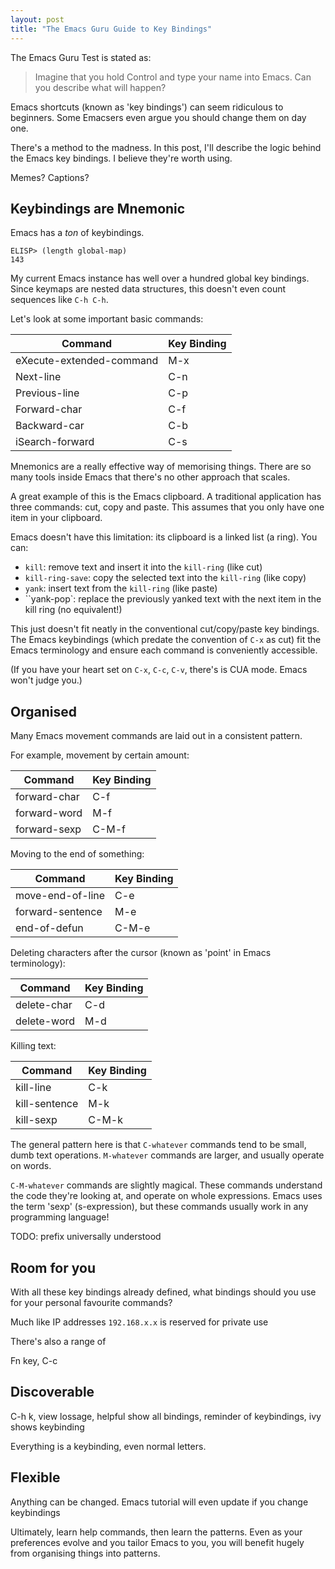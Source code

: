 ```yaml
--- 
layout: post
title: "The Emacs Guru Guide to Key Bindings"
---
```


The Emacs Guru Test is stated as:

> Imagine that you hold Control and type your name into Emacs. Can you
> describe what will happen?

Emacs shortcuts (known as 'key bindings') can seem ridiculous to
beginners. Some Emacsers even argue you should change them on day one.

There's a method to the madness. In this post, I'll describe the logic
behind the Emacs key bindings. I believe they're worth using.

Memes? Captions?

## Keybindings are Mnemonic

Emacs has a *ton* of keybindings.

    ELISP> (length global-map)
    143

My current Emacs instance has well over a hundred global key
bindings. Since keymaps are nested data structures, this doesn't even
count sequences like `C-h C-h`.

Let's look at some important basic commands:

| Command                  | Key Binding |
| --                       | --          |
| eXecute-extended-command | M-x         |
| Next-line                | C-n         |
| Previous-line            | C-p         |
| Forward-char             | C-f         |
| Backward-car             | C-b         |
| iSearch-forward          | C-s         |

Mnemonics are a really effective way of memorising things. There are
so many tools inside Emacs that there's no other approach that scales.

A great example of this is the Emacs clipboard. A traditional
application has three commands: cut, copy and paste. This assumes that
you only have one item in your clipboard.

Emacs doesn't have this limitation: its clipboard is a linked list (a
ring). You can:

* `kill`: remove text and insert it into the `kill-ring` (like cut)
* `kill-ring-save`: copy the selected text into the `kill-ring` (like
  copy)
* `yank`: insert text from the `kill-ring` (like paste)
* ``yank-pop`: replace the previously yanked text with the next item
  in the kill ring (no equivalent!)
  
This just doesn't fit neatly in the conventional cut/copy/paste key
bindings. The Emacs keybindings (which predate the convention of
`C-x` as cut) fit the Emacs terminology and ensure each command is
conveniently accessible.

(If you have your heart set on `C-x`, `C-c`, `C-v`, there's is CUA
mode. Emacs won't judge you.)

## Organised

Many Emacs movement commands are laid out in a consistent pattern. 

For example, movement by certain amount:

| Command      | Key Binding |
| --           | --          |
| forward-char | C-f         |
| forward-word | M-f         |
| forward-sexp | C-M-f       |

Moving to the end of something:

| Command          | Key Binding |
| --               | --          |
| move-end-of-line | C-e         |
| forward-sentence | M-e         |
| end-of-defun     | C-M-e       |

Deleting characters after the cursor (known as 'point' in Emacs
terminology):

| Command     | Key Binding |
| --          | --          |
| delete-char | C-d         |
| delete-word | M-d         |

Killing text:

| Command       | Key Binding |
| --            | --          |
| kill-line     | C-k         |
| kill-sentence | M-k         |
| kill-sexp     | C-M-k       |

The general pattern here is that `C-whatever` commands tend to be
small, dumb text operations. `M-whatever` commands are larger, and
usually operate on words.

`C-M-whatever` commands are slightly magical. These commands
understand the code they're looking at, and operate on whole
expressions. Emacs uses the term 'sexp' (s-expression), but these
commands usually work in any programming language!

TODO: prefix universally understood

## Room for you

With all these key bindings already defined, what bindings should
you use for your personal favourite commands?

Much like IP addresses `192.168.x.x` is reserved for private use

There's also a range of 

Fn key, C-c

## Discoverable

C-h k, view lossage, helpful show all bindings, reminder of
keybindings, ivy shows keybinding

Everything is a keybinding, even normal letters.

## Flexible

Anything can be changed. Emacs tutorial will even update if you change
keybindings

Ultimately, learn help commands, then learn the patterns. Even as your
preferences evolve and you tailor Emacs to you, you will benefit
hugely from organising things into patterns.

